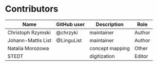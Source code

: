 # Contributors

Name               | GitHub user | Description     | Role
---                | ---         | ---             | ---
Christoph Rzymski  | @chrzyki    | maintainer      | Author
Johann-Mattis List | @LinguList  | maintainer      | Author
Natalia Morozowa   |             | concept mapping | Other
STEDT              |             | digitization    | Editor
